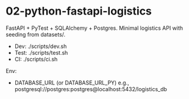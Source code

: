 # 02-python-fastapi-logistics

FastAPI + PyTest + SQLAlchemy + Postgres. Minimal logistics API with seeding from datasets/.

- Dev: ./scripts/dev.sh
- Test: ./scripts/test.sh
- CI: ./scripts/ci.sh

Env:
- DATABASE_URL (or DATABASE_URL_PY) e.g., postgresql://postgres:postgres@localhost:5432/logistics_db

